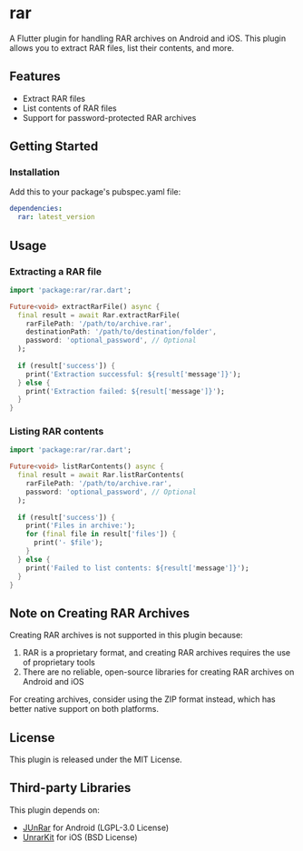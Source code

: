 # rar

A Flutter plugin for handling RAR archives on Android and iOS. This plugin allows you to extract RAR files, list their contents, and more.

## Features

- Extract RAR files
- List contents of RAR files
- Support for password-protected RAR archives

## Getting Started

### Installation

Add this to your package's pubspec.yaml file:

```yaml
dependencies:
  rar: latest_version
```

## Usage

### Extracting a RAR file

```dart
import 'package:rar/rar.dart';

Future<void> extractRarFile() async {
  final result = await Rar.extractRarFile(
    rarFilePath: '/path/to/archive.rar',
    destinationPath: '/path/to/destination/folder',
    password: 'optional_password', // Optional
  );
  
  if (result['success']) {
    print('Extraction successful: ${result['message']}');
  } else {
    print('Extraction failed: ${result['message']}');
  }
}
```

### Listing RAR contents

```dart
import 'package:rar/rar.dart';

Future<void> listRarContents() async {
  final result = await Rar.listRarContents(
    rarFilePath: '/path/to/archive.rar',
    password: 'optional_password', // Optional
  );
  
  if (result['success']) {
    print('Files in archive:');
    for (final file in result['files']) {
      print('- $file');
    }
  } else {
    print('Failed to list contents: ${result['message']}');
  }
}
```

## Note on Creating RAR Archives

Creating RAR archives is not supported in this plugin because:

1. RAR is a proprietary format, and creating RAR archives requires the use of proprietary tools
2. There are no reliable, open-source libraries for creating RAR archives on Android and iOS

For creating archives, consider using the ZIP format instead, which has better native support on both platforms.

## License

This plugin is released under the MIT License.

## Third-party Libraries

This plugin depends on:

- [JUnRar](https://github.com/junrar/junrar) for Android (LGPL-3.0 License)
- [UnrarKit](https://github.com/abbeycode/UnrarKit) for iOS (BSD License)